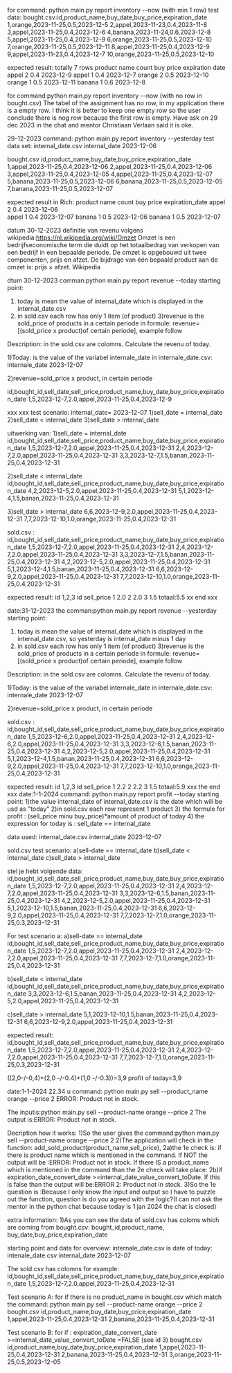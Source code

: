 for command: python main.py report inventory --now (with min 1 row)
test data:
bought.csv:id,product_name,buy_date,buy_price,expiration_date
1,orange,2023-11-25,0.5,2023-12-5
2,appel,2023-11-23,0.4,2023-11-8
3,appel,2023-11-25,0.4,2023-12-6
4,banana,2023-11-24,0.6,2023-12-8
5,appel,2023-11-25,0.4,2023-12-9
6,orange,2023-11-25,0.5,2023-12-10
7,orange,2023-11-25,0.5,2023-12-11
8,appel,2023-11-25,0.4,2023-12-9
9,appel,2023-11-23,0.4,2023-12-7
10,orange,2023-11-25,0.5,2023-12-10

expected result: totally 7 rows
product name  count  buy price  expiration date
appel         2      0.4        2023-12-9
appel         1      0.4        2023-12-7
orange        2      0.5        2023-12-10
orange        1      0.5        2023-12-11
banana        1      0.6        2023-12-8

for command:python main.py report inventory --now (with no row in bought.csv)
The tabel of the assignment has no row, in my application there is a empty row.
I think it is better to keep one empty row so the user conclude there is nog row 
because the first row is empty. Have ask on 29 dec 2023 in the chat and mentor Christiaan Verlaan
said it is oke.

29-12-2023
command: python main.py report inventory --yesterday
test data set:
internal_date.csv
internal_date
2023-12-06

bought.csv
id,product_name,buy_date,buy_price,expiration_date
1,appel,2023-11-25,0.4,2023-12-06
2,appel,2023-11-25,0.4,2023-12-06
3,appel,2023-11-25,0.4,2023-12-05
4,appel,2023-11-25,0.4,2023-12-07
5,banana,2023-11-25,0.5,2023-12-06
6,banana,2023-11-25,0.5,2023-12-05
7,banana,2023-11-25,0.5,2023-12-07

expected result in Rich:
product name count buy price expiration_date
appel         2     0.4      2023-12-06  
appel         1     0.4      2023-12-07 
banana        1     0.5      2023-12-06
banana        1     0.5      2023-12-07


datum 30-12-2023
definitie van revenu volgens wikipedia:https://nl.wikipedia.org/wiki/Omzet
Omzet is een bedrijfseconomische term die duidt op het totaalbedrag van verkopen van een bedrijf in een bepaalde periode. De omzet is opgebouwd uit twee componenten, prijs en afzet. De bijdrage van één bepaald product aan de omzet is: prijs × afzet. Wikipedia

dtum 30-12-2023
comman:python main.py report revenue --today
starting point:
1) today is mean the value of internal_date which is displayed in the internal_date.csv
2) in sold.csv each row has only 1 item (of product)
3)revenue is the sold_price of products in a certain periode in formule:
revenue=[(sold_price x product)of certain periode], example follow


Description: in the sold.csv are colomns. Calculate the revenu of today. 

1)Today: is the value of the variabel internale_date in internale_date.csv:
internale_date 
2023-12-07

2)revenue=sold_price x product, in certain periode

id,bought_id,sell_date,sell_price,product_name,buy_date,buy_price,expiration_date
1,5,2023-12-7,2.0,appel,2023-11-25,0.4,2023-12-9

xxx xxx
test scenario:
internal_date= 2023-12-07
1)sell_date = internal_date
2)sell_date < internal_date
3)sell_date > internal_date

uitwerking van:
1)sell_date = internal_date
id,bought_id,sell_date,sell_price,product_name,buy_date,buy_price,expiration_date
1,5,2023-12-7,2.0,appel,2023-11-25,0.4,2023-12-31
2,4,2023-12-7,2.0,appel,2023-11-25,0.4,2023-12-31
3,3,2023-12-7,1.5,banan,2023-11-25,0.4,2023-12-31

2)sell_date < internal_date
id,bought_id,sell_date,sell_price,product_name,buy_date,buy_price,expiration_date
4,2,2023-12-5,2.0,appel,2023-11-25,0.4,2023-12-31
5,1,2023-12-4,1.5,banan,2023-11-25,0.4,2023-12-31

3)sell_date > internal_date
6,6,2023-12-9,2.0,appel,2023-11-25,0.4,2023-12-31
7,7,2023-12-10,1.0,orange,2023-11-25,0.4,2023-12-31

sold.csv :
id,bought_id,sell_date,sell_price,product_name,buy_date,buy_price,expiration_date
1,5,2023-12-7,2.0,appel,2023-11-25,0.4,2023-12-31
2,4,2023-12-7,2.0,appel,2023-11-25,0.4,2023-12-31
3,3,2023-12-7,1.5,banan,2023-11-25,0.4,2023-12-31
4,2,2023-12-5,2.0,appel,2023-11-25,0.4,2023-12-31
5,1,2023-12-4,1.5,banan,2023-11-25,0.4,2023-12-31
6,6,2023-12-9,2.0,appel,2023-11-25,0.4,2023-12-31
7,7,2023-12-10,1.0,orange,2023-11-25,0.4,2023-12-31

expected result:
id 1,2,3
id sell_price
1  2.0
2  2.0
3  1.5
totaal:5.5
xx end xxx

date:31-12-2023
the comman:python main.py report revenue --yesterday
starting point:
1) today is mean the value of internal_date which is displayed in the internal_date.csv,
so yesterday is internal_date minus 1 day
2) in sold.csv each row has only 1 item (of product)
3)revenue is the sold_price of products in a certain periode in formule:
revenue=[(sold_price x product)of certain periode], example follow


Description: in the sold.csv are colomns. Calculate the revenu of today. 

1)Today: is the value of the variabel internale_date in internale_date.csv:
internale_date 
2023-12-07

2)revenue=sold_price x product, in certain periode

sold.csv :
id,bought_id,sell_date,sell_price,product_name,buy_date,buy_price,expiration_date
1,5,2023-12-6,2.0,appel,2023-11-25,0.4,2023-12-31
2,4,2023-12-6,2.0,appel,2023-11-25,0.4,2023-12-31
3,3,2023-12-6,1.5,banan,2023-11-25,0.4,2023-12-31
4,2,2023-12-5,2.0,appel,2023-11-25,0.4,2023-12-31
5,1,2023-12-4,1.5,banan,2023-11-25,0.4,2023-12-31
6,6,2023-12-9,2.0,appel,2023-11-25,0.4,2023-12-31
7,7,2023-12-10,1.0,orange,2023-11-25,0.4,2023-12-31

expected result:
id 1,2,3
id sell_price
1  2.2
2  2.2
3  1.5
totaal:5.9
xxx the end xxx
date:1-1-2024
 command: python main.py report profit --today
starting point:
1)the value internal_date of internal_date.csv is the date which will be usd as "today"
2)in sold.csv each row represent 1 product
3) the formule for profit : (sell_price minu buy_price)*amount of product of today
4) the expression for today is : sell_date == internal_date

data used:
internal_date.csv
internal_date
2023-12-07

sold.csv
test scenario:
a)sell-date == internal_date
b)sell_date < internal_date
c)sell_date > internal_date

stel je hebt volgende data:
id,bought_id,sell_date,sell_price,product_name,buy_date,buy_price,expiration_date
1,5,2023-12-7,2.0,appel,2023-11-25,0.4,2023-12-31
2,4,2023-12-7,2.0,appel,2023-11-25,0.4,2023-12-31
3,3,2023-12-6,1.5,banan,2023-11-25,0.4,2023-12-31
4,2,2023-12-5,2.0,appel,2023-11-25,0.4,2023-12-31
5,1,2023-12-10,1.5,banan,2023-11-25,0.4,2023-12-31
6,6,2023-12-9,2.0,appel,2023-11-25,0.4,2023-12-31
7,7,2023-12-7,1.0,orange,2023-11-25,0.3,2023-12-31

For test scenario a:
a)sell-date == internal_date
id,bought_id,sell_date,sell_price,product_name,buy_date,buy_price,expiration_date
1,5,2023-12-7,2.0,appel,2023-11-25,0.4,2023-12-31
2,4,2023-12-7,2.0,appel,2023-11-25,0.4,2023-12-31
7,7,2023-12-7,1.0,orange,2023-11-25,0.4,2023-12-31

b)sell_date < internal_date
id,bought_id,sell_date,sell_price,product_name,buy_date,buy_price,expiration_date
3,3,2023-12-6,1.5,banan,2023-11-25,0.4,2023-12-31
4,2,2023-12-5,2.0,appel,2023-11-25,0.4,2023-12-31

c)sell_date > internal_date
5,1,2023-12-10,1.5,banan,2023-11-25,0.4,2023-12-31
6,6,2023-12-9,2.0,appel,2023-11-25,0.4,2023-12-31

expected result:
id,bought_id,sell_date,sell_price,product_name,buy_date,buy_price,expiration_date
1,5,2023-12-7,2.0,appel,2023-11-25,0.4,2023-12-31
2,4,2023-12-7,2.0,appel,2023-11-25,0.4,2023-12-31
7,7,2023-12-7,1.0,orange,2023-11-25,0.3,2023-12-31

((2,0-/-0,4)+(2,0 -/-0.4)+(1,0 -/-0.3))=3,9
profit of today=3,9

date:1-1-2024 22.34 u
command: python main.py sell --product_name orange --price 2
ERROR: Product not in stock.

The inputis:python main.py sell --product-name orange --price 2
The output is:ERROR: Product not in stock.

Decription how it works:
1)So the user gives the command:python main.py sell --product-name orange --price 2
2)The application will check in the function: add_sold_product(product_name,sell_price), 2a)the 1e check is: if there is product name which is mentioned in the command. If NOT the output will be :ERROR: Product not in stock. If there IS a product_name which is mentioned in the command than the 2e check will take place:
2b)if expiration_date_convert_date >=internal_date_value_convert_toDate. If this is false than the output will be:ERROR 2: Product not in stock.
3)So the 1e question is :Because I only know the input and output so I have to puzzle out the function, question is do you agreed with the logic?(I can not ask the mentor in the python chat because today is 1 jan 2024 the chat is closed)

extra information:
1)As you can see the data of sold.csv has coloms which are coming from bought.csv: bought_id,product_name, buy_date,buy_price,expiration_date


starting point and data for overview:
internale_date.csv is date of today:
intenale_date.csv
internal_date
2023-12-07

The sold.csv has colomns for example:
id,bought_id,sell_date,sell_price,product_name,buy_date,buy_price,expiration_date
1,5,2023-12-7,2.0,appel,2023-11-25,0.4,2023-12-31


Test scenario A: for if there is no product_name in bought.csv which match the command:  python main.py sell --product-name orange --price 2
bought.csv
id,product_name,buy_date,buy_price,expiration_date
1,appel,2023-11-25,0.4,2023-12-31
2,banana,2023-11-25,0.4,2023-12-31

Test scenario B: for if : expiration_date_convert_date >=internal_date_value_convert_toDate =FALSE (see id 3)
bought.csv
id,product_name,buy_date,buy_price,expiration_date
1,appel,2023-11-25,0.4,2023-12-31
2,banana,2023-11-25,0.4,2023-12-31
3,orange,2023-11-25,0.5,2023-12-05
